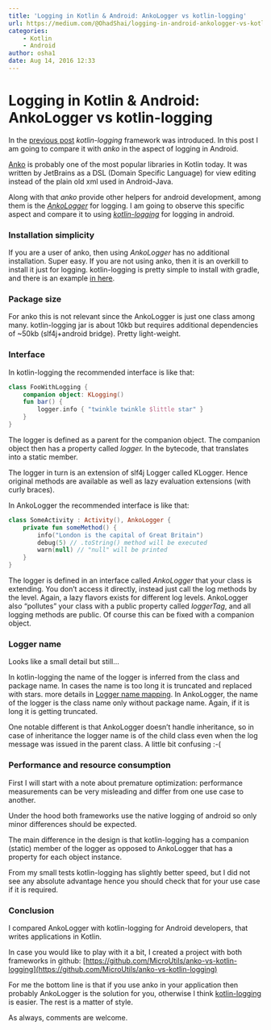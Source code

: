 ```yaml
---
title: 'Logging in Kotlin & Android: AnkoLogger vs kotlin-logging'
url: https://medium.com/@OhadShai/logging-in-android-ankologger-vs-kotlin-logging-bb693671442a#.pi8n1ojoh
categories:
    - Kotlin
    - Android
author: osha1
date: Aug 14, 2016 12:33
---
```

# Logging in Kotlin & Android: AnkoLogger vs kotlin-logging

In the [previous post](https://medium.com/@OhadShai/logging-in-kotlin-95a4e76388f2) _kotlin-logging_ framework was introduced. In this post I am going to compare it with _anko_ in the aspect of logging in Android.

[Anko](https://github.com/Kotlin/anko) is probably one of the most popular libraries in Kotlin today. It was written by JetBrains as a DSL (Domain Specific Language) for view editing instead of the plain old xml used in Android-Java.

Along with that _anko_ provide other helpers for android development, among them is the [_AnkoLogger_](https://github.com/Kotlin/anko/blob/d40dfa016a9cf74286127de16273a131e48348bd/doc/ADVANCED.md#logging) for logging. I am going to observe this specific aspect and compare it to using [_kotlin-logging_](https://github.com/MicroUtils/kotlin-logging) for logging in android.

### Installation simplicity

If you are a user of anko, then using _AnkoLogger_ has no additional installation. Super easy. If you are not using anko, then it is an overkill to install it just for logging. kotlin-logging is pretty simple to install with gradle, and there is an example [in here](https://github.com/MicroUtils/kotlin-logging-example-android).

### Package size

For anko this is not relevant since the AnkoLogger is just one class among many. kotlin-logging jar is about 10kb but requires additional dependencies of ~50kb (slf4j+android bridge). Pretty light-weight.

### Interface

In kotlin-logging the recommended interface is like that:

```kotlin
class FooWithLogging {  
    companion object: KLogging()  
    fun bar() {  
        logger.info { "twinkle twinkle $little star" }  
    }  
}
```

The logger is defined as a parent for the companion object. The companion object then has a property called _logger._ In the bytecode, that translates into a static member.

The logger in turn is an extension of slf4j Logger called KLogger. Hence original methods are available as well as lazy evaluation extensions (with curly braces).

In AnkoLogger the recommended interface is like that:

```kotlin
class SomeActivity : Activity(), AnkoLogger {  
    private fun someMethod() {  
        info("London is the capital of Great Britain")  
        debug(5) // .toString() method will be executed  
        warn(null) // "null" will be printed  
    }  
}
```

The logger is defined in an interface called _AnkoLogger_ that your class is extending. You don’t access it directly, instead just call the log methods by the level. Again, a lazy flavors exists for different log levels. AnkoLogger also “pollutes” your class with a public property called _loggerTag_, and all logging methods are public. Of course this can be fixed with a companion object.

### Logger name

Looks like a small detail but still…

In kotlin-logging the name of the logger is inferred from the class and package name. In cases the name is too long it is truncated and replaced with stars. more details in [Logger name mapping](http://www.slf4j.org/android). In AnkoLogger, the name of the logger is the class name only without package name. Again, if it is long it is getting truncated.

One notable different is that AnkoLogger doesn’t handle inheritance, so in case of inheritance the logger name is of the child class even when the log message was issued in the parent class. A little bit confusing :-(

### Performance and resource consumption

First I will start with a note about premature optimization: performance measurements can be very misleading and differ from one use case to another.

Under the hood both frameworks use the native logging of android so only minor differences should be expected.

The main difference in the design is that kotlin-logging has a companion (static) member of the logger as opposed to AnkoLogger that has a property for each object instance.

From my small tests kotlin-logging has slightly better speed, but I did not see any absolute advantage hence you should check that for your use case if it is required.

### Conclusion

I compared AnkoLogger with kotlin-logging for Android developers, that writes applications in Kotlin.

In case you would like to play with it a bit, I created a project with both frameworks in github: [https://github.com/MicroUtils/anko-vs-kotlin-logging](https://github.com/MicroUtils/anko-vs-kotlin-logging)

For me the bottom line is that if you use anko in your application then probably AnkoLogger is the solution for you, otherwise I think [kotlin-logging](https://github.com/MicroUtils/kotlin-logging) is easier. The rest is a matter of style.

As always, comments are welcome.

